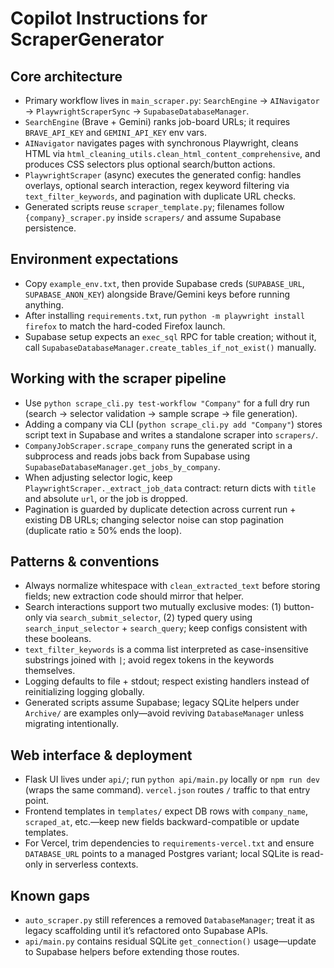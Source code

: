 # Copilot Instructions for ScraperGenerator

## Core architecture
- Primary workflow lives in `main_scraper.py`: `SearchEngine` → `AINavigator` → `PlaywrightScraperSync` → `SupabaseDatabaseManager`.
- `SearchEngine` (Brave + Gemini) ranks job-board URLs; it requires `BRAVE_API_KEY` and `GEMINI_API_KEY` env vars.
- `AINavigator` navigates pages with synchronous Playwright, cleans HTML via `html_cleaning_utils.clean_html_content_comprehensive`, and produces CSS selectors plus optional search/button actions.
- `PlaywrightScraper` (async) executes the generated config: handles overlays, optional search interaction, regex keyword filtering via `text_filter_keywords`, and pagination with duplicate URL checks.
- Generated scripts reuse `scraper_template.py`; filenames follow `{company}_scraper.py` inside `scrapers/` and assume Supabase persistence.

## Environment expectations
- Copy `example_env.txt`, then provide Supabase creds (`SUPABASE_URL`, `SUPABASE_ANON_KEY`) alongside Brave/Gemini keys before running anything.
- After installing `requirements.txt`, run `python -m playwright install firefox` to match the hard-coded Firefox launch.
- Supabase setup expects an `exec_sql` RPC for table creation; without it, call `SupabaseDatabaseManager.create_tables_if_not_exist()` manually.

## Working with the scraper pipeline
- Use `python scrape_cli.py test-workflow "Company"` for a full dry run (search → selector validation → sample scrape → file generation).
- Adding a company via CLI (`python scrape_cli.py add "Company"`) stores script text in Supabase and writes a standalone scraper into `scrapers/`.
- `CompanyJobScraper.scrape_company` runs the generated script in a subprocess and reads jobs back from Supabase using `SupabaseDatabaseManager.get_jobs_by_company`.
- When adjusting selector logic, keep `PlaywrightScraper._extract_job_data` contract: return dicts with `title` and absolute `url`, or the job is dropped.
- Pagination is guarded by duplicate detection across current run + existing DB URLs; changing selector noise can stop pagination (duplicate ratio ≥ 50% ends the loop).

## Patterns & conventions
- Always normalize whitespace with `clean_extracted_text` before storing fields; new extraction code should mirror that helper.
- Search interactions support two mutually exclusive modes: (1) button-only via `search_submit_selector`, (2) typed query using `search_input_selector` + `search_query`; keep configs consistent with these booleans.
- `text_filter_keywords` is a comma list interpreted as case-insensitive substrings joined with `|`; avoid regex tokens in the keywords themselves.
- Logging defaults to file + stdout; respect existing handlers instead of reinitializing logging globally.
- Generated scripts assume Supabase; legacy SQLite helpers under `Archive/` are examples only—avoid reviving `DatabaseManager` unless migrating intentionally.

## Web interface & deployment
- Flask UI lives under `api/`; run `python api/main.py` locally or `npm run dev` (wraps the same command). `vercel.json` routes `/` traffic to that entry point.
- Frontend templates in `templates/` expect DB rows with `company_name`, `scraped_at`, etc.—keep new fields backward-compatible or update templates.
- For Vercel, trim dependencies to `requirements-vercel.txt` and ensure `DATABASE_URL` points to a managed Postgres variant; local SQLite is read-only in serverless contexts.

## Known gaps
- `auto_scraper.py` still references a removed `DatabaseManager`; treat it as legacy scaffolding until it’s refactored onto Supabase APIs.
- `api/main.py` contains residual SQLite `get_connection()` usage—update to Supabase helpers before extending those routes.
